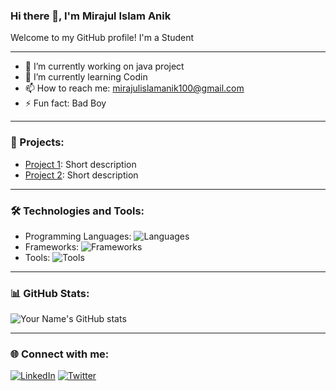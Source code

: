 
### Hi there 👋, I'm Mirajul Islam Anik

Welcome to my GitHub profile! I'm a Student

---
- 🔭 I’m currently working on java project
- 🌱 I’m currently learning Codin
- 📫 How to reach me: mirajulislamanik100@gmail.com
- ⚡ Fun fact: Bad Boy

---

### 🚀 Projects:
- [Project 1](https://github.com/username/project1): Short description
- [Project 2](https://github.com/username/project2): Short description

---

### 🛠️ Technologies and Tools:
- Programming Languages: ![Languages](https://img.shields.io/badge/-Python-blue?style=flat-square&logo=python&logoColor=white)
- Frameworks: ![Frameworks](https://img.shields.io/badge/-Django-green?style=flat-square&logo=django&logoColor=white)
- Tools: ![Tools](https://img.shields.io/badge/-Git-black?style=flat-square&logo=git&logoColor=white)

---

### 📊 GitHub Stats:

![Your Name's GitHub stats](https://github-readme-stats.vercel.app/api?username=yourusername&show_icons=true&theme=radical)

---

### 🌐 Connect with me:

[![LinkedIn](https://img.shields.io/badge/LinkedIn-blue?style=flat-square&logo=linkedin&logoColor=white)](https://linkedin.com/in/yourprofile)
[![Twitter](https://img.shields.io/badge/Twitter-blue?style=flat-square&logo=twitter&logoColor=white)](https://twitter.com/yourhandle)
